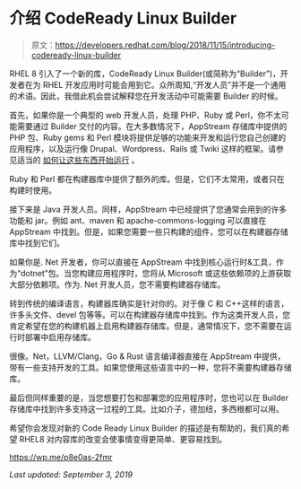 # 介绍 CodeReady Linux Builder

> 原文：<https://developers.redhat.com/blog/2018/11/15/introducing-codeready-linux-builder>

RHEL 8 引入了一个新的库，CodeReady Linux Builder(或简称为“Builder”)，开发者在为 RHEL 开发应用时可能会用到它。众所周知,“开发人员”并不是一个通用的术语。因此，我借此机会尝试解释您在开发活动中可能需要 Builder 的时候。

首先，如果你是一个典型的 web 开发人员，处理 PHP、Ruby 或 Perl，你不太可能需要通过 Builder 交付的内容。在大多数情况下，AppStream 存储库中提供的 PHP 包、Ruby gems 和 Perl 模块将提供足够的功能来开发和运行您自己创建的应用程序，以及运行像 Drupal、Wordpress、Rails 或 Twiki 这样的框架。请参见适当的 [如何让这些东西开始运行](http://developers.redhat.com/rhel8) 。

Ruby 和 Perl 都在构建器库中提供了额外的库。但是，它们不太常用，或者只在构建时使用。

接下来是 Java 开发人员。同样，AppStream 中已经提供了您通常会用到的许多功能和 jar。例如 ant、maven 和 apache-commons-logging 可以直接在 AppStream 中找到。但是，如果您需要一些只构建的组件，您可以在构建器存储库中找到它们。

如果你是. Net 开发者，你可以直接在 AppStream 中找到核心运行时&工具，作为“dotnet”包。当您构建应用程序时，您将从 Microsoft 或这些依赖项的上游获取大部分依赖项。作为. Net 开发人员，您不需要构建器存储库。

转到传统的编译语言，构建器库确实是针对你的。对于像 C 和 C++这样的语言，许多头文件、devel 包等等。可以在构建器存储库中找到。作为这类开发人员，您肯定希望在您的构建机器上启用构建器存储库。但是，通常情况下，您不需要在运行时部署中启用存储库。

很像。Net，LLVM/Clang，Go & Rust 语言编译器直接在 AppStream 中提供，带有一些支持开发的工具。如果您使用这些语言中的一种，您将不需要构建器存储库。

最后但同样重要的是，当您想要打包和部署您的应用程序时，您也可以在 Builder 存储库中找到许多支持这一过程的工具。比如介子，德加纽，多西根都可以用。

希望你会发现对新的 Code Ready Linux Builder 的描述是有帮助的，我们真的希望 RHEL8 对内容库的改变会使事情变得更简单、更容易找到。

https://wp.me/p8e0as-2fmr

*Last updated: September 3, 2019*